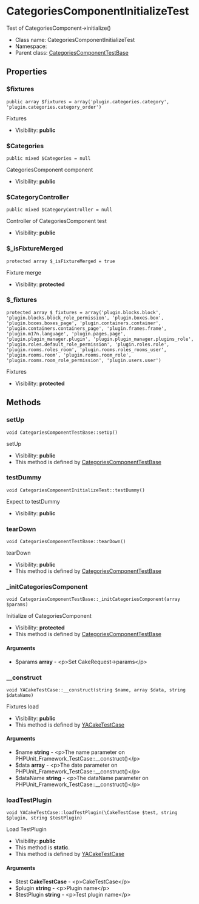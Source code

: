 CategoriesComponentInitializeTest
===============

Test of CategoriesComponent-&gt;initialize()




* Class name: CategoriesComponentInitializeTest
* Namespace: 
* Parent class: [CategoriesComponentTestBase](CategoriesComponentTestBase.md)





Properties
----------


### $fixtures

    public array $fixtures = array('plugin.categories.category', 'plugin.categories.category_order')

Fixtures



* Visibility: **public**


### $Categories

    public mixed $Categories = null

CategoriesComponent component



* Visibility: **public**


### $CategoryController

    public mixed $CategoryController = null

Controller of CategoriesComponent test



* Visibility: **public**


### $_isFixtureMerged

    protected array $_isFixtureMerged = true

Fixture merge



* Visibility: **protected**


### $_fixtures

    protected array $_fixtures = array('plugin.blocks.block', 'plugin.blocks.block_role_permission', 'plugin.boxes.box', 'plugin.boxes.boxes_page', 'plugin.containers.container', 'plugin.containers.containers_page', 'plugin.frames.frame', 'plugin.m17n.language', 'plugin.pages.page', 'plugin.plugin_manager.plugin', 'plugin.plugin_manager.plugins_role', 'plugin.roles.default_role_permission', 'plugin.roles.role', 'plugin.rooms.roles_room', 'plugin.rooms.roles_rooms_user', 'plugin.rooms.room', 'plugin.rooms.room_role', 'plugin.rooms.room_role_permission', 'plugin.users.user')

Fixtures



* Visibility: **protected**


Methods
-------


### setUp

    void CategoriesComponentTestBase::setUp()

setUp



* Visibility: **public**
* This method is defined by [CategoriesComponentTestBase](CategoriesComponentTestBase.md)




### testDummy

    void CategoriesComponentInitializeTest::testDummy()

Expect to testDummy



* Visibility: **public**




### tearDown

    void CategoriesComponentTestBase::tearDown()

tearDown



* Visibility: **public**
* This method is defined by [CategoriesComponentTestBase](CategoriesComponentTestBase.md)




### _initCategoriesComponent

    void CategoriesComponentTestBase::_initCategoriesComponent(array $params)

Initialize of CategoriesComponent



* Visibility: **protected**
* This method is defined by [CategoriesComponentTestBase](CategoriesComponentTestBase.md)


#### Arguments
* $params **array** - &lt;p&gt;Set CakeRequest-&gt;params&lt;/p&gt;



### __construct

    void YACakeTestCase::__construct(string $name, array $data, string $dataName)

Fixtures load



* Visibility: **public**
* This method is defined by [YACakeTestCase](YACakeTestCase.md)


#### Arguments
* $name **string** - &lt;p&gt;The name parameter on PHPUnit_Framework_TestCase::__construct()&lt;/p&gt;
* $data **array** - &lt;p&gt;The date parameter on PHPUnit_Framework_TestCase::__construct()&lt;/p&gt;
* $dataName **string** - &lt;p&gt;The dataName parameter on PHPUnit_Framework_TestCase::__construct()&lt;/p&gt;



### loadTestPlugin

    void YACakeTestCase::loadTestPlugin(\CakeTestCase $test, string $plugin, string $testPlugin)

Load TestPlugin



* Visibility: **public**
* This method is **static**.
* This method is defined by [YACakeTestCase](YACakeTestCase.md)


#### Arguments
* $test **CakeTestCase** - &lt;p&gt;CakeTestCase&lt;/p&gt;
* $plugin **string** - &lt;p&gt;Plugin name&lt;/p&gt;
* $testPlugin **string** - &lt;p&gt;Test plugin name&lt;/p&gt;


